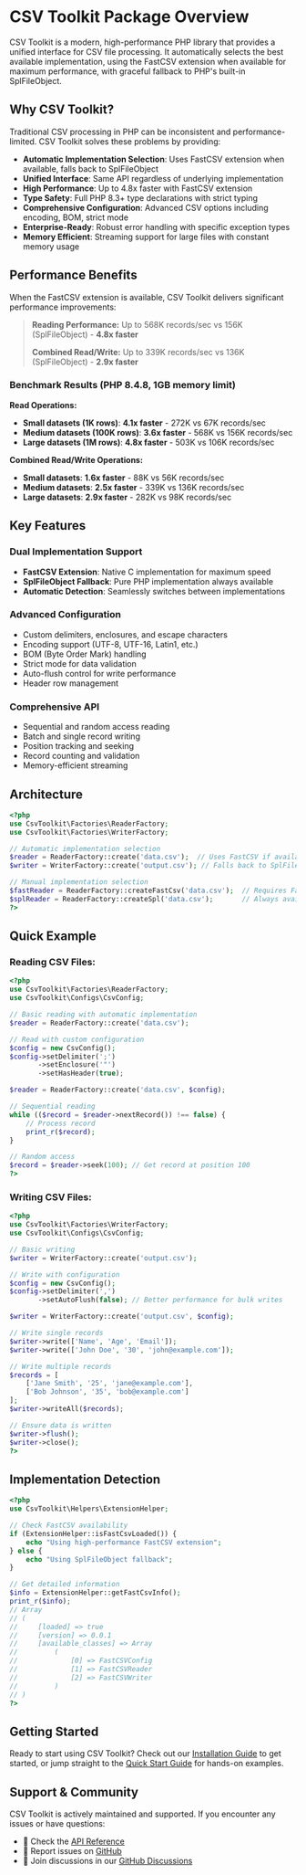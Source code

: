 # CSV Toolkit Package Overview

CSV Toolkit is a modern, high-performance PHP library that provides a unified interface for CSV file processing. It automatically selects the best available implementation, using the FastCSV extension when available for maximum performance, with graceful fallback to PHP's built-in SplFileObject.

## Why CSV Toolkit?

Traditional CSV processing in PHP can be inconsistent and performance-limited. CSV Toolkit solves these problems by providing:

- **Automatic Implementation Selection**: Uses FastCSV extension when available, falls back to SplFileObject
- **Unified Interface**: Same API regardless of underlying implementation
- **High Performance**: Up to 4.8x faster with FastCSV extension
- **Type Safety**: Full PHP 8.3+ type declarations with strict typing
- **Comprehensive Configuration**: Advanced CSV options including encoding, BOM, strict mode
- **Enterprise-Ready**: Robust error handling with specific exception types
- **Memory Efficient**: Streaming support for large files with constant memory usage

## Performance Benefits

When the FastCSV extension is available, CSV Toolkit delivers significant performance improvements:

> **Reading Performance:** Up to 568K records/sec vs 156K (SplFileObject) - **4.8x faster**
> 
> **Combined Read/Write:** Up to 339K records/sec vs 136K (SplFileObject) - **2.9x faster**

### Benchmark Results (PHP 8.4.8, 1GB memory limit)

**Read Operations:**
- **Small datasets (1K rows)**: **4.1x faster** - 272K vs 67K records/sec
- **Medium datasets (100K rows)**: **3.6x faster** - 568K vs 156K records/sec  
- **Large datasets (1M rows)**: **4.8x faster** - 503K vs 106K records/sec

**Combined Read/Write Operations:**
- **Small datasets**: **1.6x faster** - 88K vs 56K records/sec
- **Medium datasets**: **2.5x faster** - 339K vs 136K records/sec
- **Large datasets**: **2.9x faster** - 282K vs 98K records/sec

## Key Features

### Dual Implementation Support
- **FastCSV Extension**: Native C implementation for maximum speed
- **SplFileObject Fallback**: Pure PHP implementation always available
- **Automatic Detection**: Seamlessly switches between implementations

### Advanced Configuration
- Custom delimiters, enclosures, and escape characters
- Encoding support (UTF-8, UTF-16, Latin1, etc.)
- BOM (Byte Order Mark) handling
- Strict mode for data validation
- Auto-flush control for write performance
- Header row management

### Comprehensive API
- Sequential and random access reading
- Batch and single record writing  
- Position tracking and seeking
- Record counting and validation
- Memory-efficient streaming

## Architecture

```php
<?php
use CsvToolkit\Factories\ReaderFactory;
use CsvToolkit\Factories\WriterFactory;

// Automatic implementation selection
$reader = ReaderFactory::create('data.csv');  // Uses FastCSV if available
$writer = WriterFactory::create('output.csv'); // Falls back to SplFileObject

// Manual implementation selection
$fastReader = ReaderFactory::createFastCsv('data.csv');  // Requires FastCSV
$splReader = ReaderFactory::createSpl('data.csv');       // Always available
?>
```

## Quick Example

### Reading CSV Files:
```php
<?php
use CsvToolkit\Factories\ReaderFactory;
use CsvToolkit\Configs\CsvConfig;

// Basic reading with automatic implementation
$reader = ReaderFactory::create('data.csv');

// Read with custom configuration
$config = new CsvConfig();
$config->setDelimiter(';')
       ->setEnclosure('"')
       ->setHasHeader(true);

$reader = ReaderFactory::create('data.csv', $config);

// Sequential reading
while (($record = $reader->nextRecord()) !== false) {
    // Process record
    print_r($record);
}

// Random access
$record = $reader->seek(100); // Get record at position 100
?>
```

### Writing CSV Files:
```php
<?php
use CsvToolkit\Factories\WriterFactory;
use CsvToolkit\Configs\CsvConfig;

// Basic writing
$writer = WriterFactory::create('output.csv');

// Write with configuration
$config = new CsvConfig();
$config->setDelimiter(',')
       ->setAutoFlush(false); // Better performance for bulk writes

$writer = WriterFactory::create('output.csv', $config);

// Write single records
$writer->write(['Name', 'Age', 'Email']);
$writer->write(['John Doe', '30', 'john@example.com']);

// Write multiple records
$records = [
    ['Jane Smith', '25', 'jane@example.com'],
    ['Bob Johnson', '35', 'bob@example.com']
];
$writer->writeAll($records);

// Ensure data is written
$writer->flush();
$writer->close();
?>
```

## Implementation Detection

```php
<?php
use CsvToolkit\Helpers\ExtensionHelper;

// Check FastCSV availability
if (ExtensionHelper::isFastCsvLoaded()) {
    echo "Using high-performance FastCSV extension";
} else {
    echo "Using SplFileObject fallback";
}

// Get detailed information
$info = ExtensionHelper::getFastCsvInfo();
print_r($info);
// Array
// (
//     [loaded] => true
//     [version] => 0.0.1
//     [available_classes] => Array
//         (
//             [0] => FastCSVConfig
//             [1] => FastCSVReader
//             [2] => FastCSVWriter
//         )
// )
?>
```

## Getting Started

Ready to start using CSV Toolkit? Check out our [Installation Guide](installation.md) to get started, or jump straight to the [Quick Start Guide](quick-start.md) for hands-on examples.

## Support & Community

CSV Toolkit is actively maintained and supported. If you encounter any issues or have questions:

- 📖 Check the [API Reference](api-reference.md)
- 🐛 Report issues on [GitHub](https://github.com/csvtoolkit/csv-helper/issues)
- 💬 Join discussions in our [GitHub Discussions](https://github.com/csvtoolkit/csv-helper/discussions) 